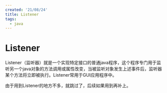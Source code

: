 ```yaml
---
created: '21/08/24'
title: Listener
tags:
  - java
---
```

# Listener
Listener（监听器）就是一个实现特定接口的普通java程序，这个程序专门用于监听另一个java对象的方法调用或属性改变，当被监听对象发生上述事件后，监听器某个方法将立即被执行。Listener常用于GUI应用程序中。

由于用到Listener的地方不多，就跳过了，后续如果用到再补上。